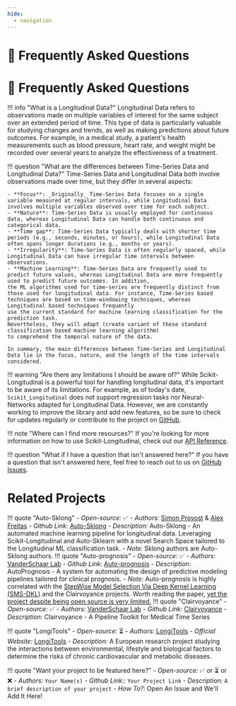 ```yaml
---
hide:
  - navigation
---
```


# 👀 Frequently Asked Questions
# 👀 Frequently Asked Questions

!!! info "What is a Longitudinal Data?"
    Longitudinal Data refers to observations made on multiple variables of interest for the same subject
    over an extended period of time. This type of data is particularly valuable for studying
    changes and trends, as well as making predictions about future outcomes. For example, in
    a medical study, a patient's health measurements such as blood pressure, heart rate,
    and weight might be recorded over several years to analyze the effectiveness of a treatment.

!!! question "What are the differences between Time-Series Data and Longitudinal Data?"
    Time-Series Data and Longitudinal Data both involve observations made over time, but they differ in several aspects:

    - **Focus**: _Originally_ Time-Series Data focuses on a single variable measured at regular intervals, while Longitudinal Data involves multiple variables observed over time for each subject.
    - **Nature**: Time-Series Data is usually employed for continuous data, whereas Longitudinal Data can handle both continuous and categorical data.
    - **Time gap**: Time-Series Data typically deals with shorter time periods (e.g., seconds, minutes, or hours), while Longitudinal Data often spans longer durations (e.g., months or years).
    - **Irregularity**: Time-Series Data is often regularly spaced, while Longitudinal Data can have irregular time intervals between observations.
    - **Machine Learning**: Time-Series Data are frequently used to predict future values, whereas Longitudinal Data are more frequently used to predict future outcomes. In addition,
    the ML algorithms used for time-series are frequently distinct from those used for longitudinal data. For instance, Time-Series based techniques are based on time-windowing techniques, whereas Longitudinal based techniques frequently
    use the current standard for machine learning classification for the prediction task.
    Nevertheless, they will adapt (create variant of these standard classification based machine learning algorithm)
    to comprehend the temporal nature of the data.

    In summary, the main differences between Time-Series and Longitudinal Data lie in the focus, nature, and the length of the time intervals considered.

!!! warning "Are there any limitations I should be aware of?"
    While Scikit-Longitudinal is a powerful tool for handling longitudinal data, it's important to be aware of its limitations. For example, as of today's date, `Scikit_Longitudinal` does not support regression tasks nor Neural-Networks adapted for Longitudinal Data. However, we are constantly working to improve the library and add new features, so be sure to check for updates regularly or contribute to the project on
    [GitHub](https://github.com/simonprovost/scikit-longitudinal).

!!! note "Where can I find more resources?"
    If you're looking for more information on how to use Scikit-Longitudinal, check out our [API Reference](API/index.md).

!!! question "What if I have a question that isn't answered here?"
    If you have a question that isn't answered here, feel free to reach out to us on
    [GitHub Issues](https://github.com/simonprovost/scikit-longitudinal/issues).

# Related Projects

!!! quote "Auto-Sklong"
    -    _Open-source:_ ✅
    -    _Authors:_ [Simon Provost](https://github.com/simonprovost) & [Alex Freitas](https://www.kent.ac.uk/computing/people/3057/freitas-alex)
    -    _Github Link:_ [Auto-Sklong](https://github.com/simonprovost/Auto-Sklong)
    -   _Description:_ Auto-Sklong - An automated machine learning pipeline for longitudinal data. Leveraging Scikit-Longitudinal and Auto-Sklearn with a novel Search Space tailored to the Longitudinal ML classification task.
    -   _Note_: Sklong authors are Auto-Sklong authors.
!!! quote "Auto-prognosis"
    -    _Open-source:_ ✅
    -    _Authors:_ [VanderSchaar Lab](https://www.vanderschaar-lab.com/)
    -    _Github Link:_ [Auto-prognosis](https://github.com/vanderschaarlab/autoprognosis)
    -   _Description:_ AutoPrognosis - A system for automating the design of predictive modeling pipelines tailored for clinical prognosis.
    - _Note:_ Auto-prognosis is highly correlated with the [StepWise Model Selection Via Deep Kernel Learning (SMS-DKL)](https://proceedings.mlr.press/v108/zhang20f.html) and the Clairvoyance projects. Worth reading the paper, [yet the project despite being open source is very limited.](https://github.com/vanderschaarlab/mlforhealthlabpub/tree/main/alg/smsdkl)
!!! quote "Clairvoyance"
    -    _Open-source:_ ✅
    -    _Authors:_ [VanderSchaar Lab](https://www.vanderschaar-lab.com/)
    -    _Github Link:_ [Clairvoyance](https://github.com/vanderschaarlab/clairvoyance)
    -   _Description:_ Clairvoyance - A Pipeline Toolkit for Medical Time Series

!!! quote "LongiTools"
    -    _Open-source:_ ⏳
    -    _Authors:_ [LongiTools](https://longitools.org/)
    -    _Official Website:_ [LongiTools](https://longitools.org/)
    -   _Description:_ A European research project studying the interactions between environmental, lifestyle and biological factors to determine the risks of chronic cardiovascular and metabolic diseases.

!!! quote "Want your project to be featured here?"
    -    _Open-source:_ ✅ or ⏳ or ❌
    -    _Authors:_ ``Your Name(s)``
    -    _Github Link:_: ``Your Project Link``
    -   _Description:_ ``A brief description of your project``
    -   _How To?_: Open An Issue and We'll Add It Here!
